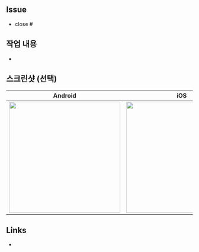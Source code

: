 ## Issue
- close # 

## 작업 내용
-

## 스크린샷 (선택)
Android | iOS
:--: | :--:
<img src="" width="300" /> | <img src="" width="300" />

## Links
- 
